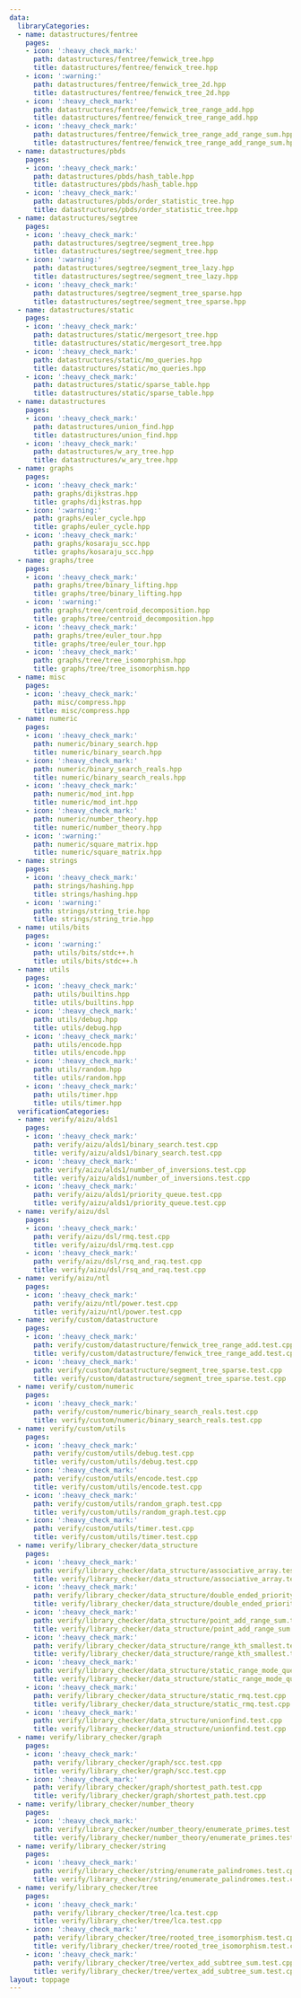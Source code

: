 ```yaml
---
data:
  libraryCategories:
  - name: datastructures/fentree
    pages:
    - icon: ':heavy_check_mark:'
      path: datastructures/fentree/fenwick_tree.hpp
      title: datastructures/fentree/fenwick_tree.hpp
    - icon: ':warning:'
      path: datastructures/fentree/fenwick_tree_2d.hpp
      title: datastructures/fentree/fenwick_tree_2d.hpp
    - icon: ':heavy_check_mark:'
      path: datastructures/fentree/fenwick_tree_range_add.hpp
      title: datastructures/fentree/fenwick_tree_range_add.hpp
    - icon: ':heavy_check_mark:'
      path: datastructures/fentree/fenwick_tree_range_add_range_sum.hpp
      title: datastructures/fentree/fenwick_tree_range_add_range_sum.hpp
  - name: datastructures/pbds
    pages:
    - icon: ':heavy_check_mark:'
      path: datastructures/pbds/hash_table.hpp
      title: datastructures/pbds/hash_table.hpp
    - icon: ':heavy_check_mark:'
      path: datastructures/pbds/order_statistic_tree.hpp
      title: datastructures/pbds/order_statistic_tree.hpp
  - name: datastructures/segtree
    pages:
    - icon: ':heavy_check_mark:'
      path: datastructures/segtree/segment_tree.hpp
      title: datastructures/segtree/segment_tree.hpp
    - icon: ':warning:'
      path: datastructures/segtree/segment_tree_lazy.hpp
      title: datastructures/segtree/segment_tree_lazy.hpp
    - icon: ':heavy_check_mark:'
      path: datastructures/segtree/segment_tree_sparse.hpp
      title: datastructures/segtree/segment_tree_sparse.hpp
  - name: datastructures/static
    pages:
    - icon: ':heavy_check_mark:'
      path: datastructures/static/mergesort_tree.hpp
      title: datastructures/static/mergesort_tree.hpp
    - icon: ':heavy_check_mark:'
      path: datastructures/static/mo_queries.hpp
      title: datastructures/static/mo_queries.hpp
    - icon: ':heavy_check_mark:'
      path: datastructures/static/sparse_table.hpp
      title: datastructures/static/sparse_table.hpp
  - name: datastructures
    pages:
    - icon: ':heavy_check_mark:'
      path: datastructures/union_find.hpp
      title: datastructures/union_find.hpp
    - icon: ':heavy_check_mark:'
      path: datastructures/w_ary_tree.hpp
      title: datastructures/w_ary_tree.hpp
  - name: graphs
    pages:
    - icon: ':heavy_check_mark:'
      path: graphs/dijkstras.hpp
      title: graphs/dijkstras.hpp
    - icon: ':warning:'
      path: graphs/euler_cycle.hpp
      title: graphs/euler_cycle.hpp
    - icon: ':heavy_check_mark:'
      path: graphs/kosaraju_scc.hpp
      title: graphs/kosaraju_scc.hpp
  - name: graphs/tree
    pages:
    - icon: ':heavy_check_mark:'
      path: graphs/tree/binary_lifting.hpp
      title: graphs/tree/binary_lifting.hpp
    - icon: ':warning:'
      path: graphs/tree/centroid_decomposition.hpp
      title: graphs/tree/centroid_decomposition.hpp
    - icon: ':heavy_check_mark:'
      path: graphs/tree/euler_tour.hpp
      title: graphs/tree/euler_tour.hpp
    - icon: ':heavy_check_mark:'
      path: graphs/tree/tree_isomorphism.hpp
      title: graphs/tree/tree_isomorphism.hpp
  - name: misc
    pages:
    - icon: ':heavy_check_mark:'
      path: misc/compress.hpp
      title: misc/compress.hpp
  - name: numeric
    pages:
    - icon: ':heavy_check_mark:'
      path: numeric/binary_search.hpp
      title: numeric/binary_search.hpp
    - icon: ':heavy_check_mark:'
      path: numeric/binary_search_reals.hpp
      title: numeric/binary_search_reals.hpp
    - icon: ':heavy_check_mark:'
      path: numeric/mod_int.hpp
      title: numeric/mod_int.hpp
    - icon: ':heavy_check_mark:'
      path: numeric/number_theory.hpp
      title: numeric/number_theory.hpp
    - icon: ':warning:'
      path: numeric/square_matrix.hpp
      title: numeric/square_matrix.hpp
  - name: strings
    pages:
    - icon: ':heavy_check_mark:'
      path: strings/hashing.hpp
      title: strings/hashing.hpp
    - icon: ':warning:'
      path: strings/string_trie.hpp
      title: strings/string_trie.hpp
  - name: utils/bits
    pages:
    - icon: ':warning:'
      path: utils/bits/stdc++.h
      title: utils/bits/stdc++.h
  - name: utils
    pages:
    - icon: ':heavy_check_mark:'
      path: utils/builtins.hpp
      title: utils/builtins.hpp
    - icon: ':heavy_check_mark:'
      path: utils/debug.hpp
      title: utils/debug.hpp
    - icon: ':heavy_check_mark:'
      path: utils/encode.hpp
      title: utils/encode.hpp
    - icon: ':heavy_check_mark:'
      path: utils/random.hpp
      title: utils/random.hpp
    - icon: ':heavy_check_mark:'
      path: utils/timer.hpp
      title: utils/timer.hpp
  verificationCategories:
  - name: verify/aizu/alds1
    pages:
    - icon: ':heavy_check_mark:'
      path: verify/aizu/alds1/binary_search.test.cpp
      title: verify/aizu/alds1/binary_search.test.cpp
    - icon: ':heavy_check_mark:'
      path: verify/aizu/alds1/number_of_inversions.test.cpp
      title: verify/aizu/alds1/number_of_inversions.test.cpp
    - icon: ':heavy_check_mark:'
      path: verify/aizu/alds1/priority_queue.test.cpp
      title: verify/aizu/alds1/priority_queue.test.cpp
  - name: verify/aizu/dsl
    pages:
    - icon: ':heavy_check_mark:'
      path: verify/aizu/dsl/rmq.test.cpp
      title: verify/aizu/dsl/rmq.test.cpp
    - icon: ':heavy_check_mark:'
      path: verify/aizu/dsl/rsq_and_raq.test.cpp
      title: verify/aizu/dsl/rsq_and_raq.test.cpp
  - name: verify/aizu/ntl
    pages:
    - icon: ':heavy_check_mark:'
      path: verify/aizu/ntl/power.test.cpp
      title: verify/aizu/ntl/power.test.cpp
  - name: verify/custom/datastructure
    pages:
    - icon: ':heavy_check_mark:'
      path: verify/custom/datastructure/fenwick_tree_range_add.test.cpp
      title: verify/custom/datastructure/fenwick_tree_range_add.test.cpp
    - icon: ':heavy_check_mark:'
      path: verify/custom/datastructure/segment_tree_sparse.test.cpp
      title: verify/custom/datastructure/segment_tree_sparse.test.cpp
  - name: verify/custom/numeric
    pages:
    - icon: ':heavy_check_mark:'
      path: verify/custom/numeric/binary_search_reals.test.cpp
      title: verify/custom/numeric/binary_search_reals.test.cpp
  - name: verify/custom/utils
    pages:
    - icon: ':heavy_check_mark:'
      path: verify/custom/utils/debug.test.cpp
      title: verify/custom/utils/debug.test.cpp
    - icon: ':heavy_check_mark:'
      path: verify/custom/utils/encode.test.cpp
      title: verify/custom/utils/encode.test.cpp
    - icon: ':heavy_check_mark:'
      path: verify/custom/utils/random_graph.test.cpp
      title: verify/custom/utils/random_graph.test.cpp
    - icon: ':heavy_check_mark:'
      path: verify/custom/utils/timer.test.cpp
      title: verify/custom/utils/timer.test.cpp
  - name: verify/library_checker/data_structure
    pages:
    - icon: ':heavy_check_mark:'
      path: verify/library_checker/data_structure/associative_array.test.cpp
      title: verify/library_checker/data_structure/associative_array.test.cpp
    - icon: ':heavy_check_mark:'
      path: verify/library_checker/data_structure/double_ended_priority_queue.test.cpp
      title: verify/library_checker/data_structure/double_ended_priority_queue.test.cpp
    - icon: ':heavy_check_mark:'
      path: verify/library_checker/data_structure/point_add_range_sum.test.cpp
      title: verify/library_checker/data_structure/point_add_range_sum.test.cpp
    - icon: ':heavy_check_mark:'
      path: verify/library_checker/data_structure/range_kth_smallest.test.cpp
      title: verify/library_checker/data_structure/range_kth_smallest.test.cpp
    - icon: ':heavy_check_mark:'
      path: verify/library_checker/data_structure/static_range_mode_query.test.cpp
      title: verify/library_checker/data_structure/static_range_mode_query.test.cpp
    - icon: ':heavy_check_mark:'
      path: verify/library_checker/data_structure/static_rmq.test.cpp
      title: verify/library_checker/data_structure/static_rmq.test.cpp
    - icon: ':heavy_check_mark:'
      path: verify/library_checker/data_structure/unionfind.test.cpp
      title: verify/library_checker/data_structure/unionfind.test.cpp
  - name: verify/library_checker/graph
    pages:
    - icon: ':heavy_check_mark:'
      path: verify/library_checker/graph/scc.test.cpp
      title: verify/library_checker/graph/scc.test.cpp
    - icon: ':heavy_check_mark:'
      path: verify/library_checker/graph/shortest_path.test.cpp
      title: verify/library_checker/graph/shortest_path.test.cpp
  - name: verify/library_checker/number_theory
    pages:
    - icon: ':heavy_check_mark:'
      path: verify/library_checker/number_theory/enumerate_primes.test.cpp
      title: verify/library_checker/number_theory/enumerate_primes.test.cpp
  - name: verify/library_checker/string
    pages:
    - icon: ':heavy_check_mark:'
      path: verify/library_checker/string/enumerate_palindromes.test.cpp
      title: verify/library_checker/string/enumerate_palindromes.test.cpp
  - name: verify/library_checker/tree
    pages:
    - icon: ':heavy_check_mark:'
      path: verify/library_checker/tree/lca.test.cpp
      title: verify/library_checker/tree/lca.test.cpp
    - icon: ':heavy_check_mark:'
      path: verify/library_checker/tree/rooted_tree_isomorphism.test.cpp
      title: verify/library_checker/tree/rooted_tree_isomorphism.test.cpp
    - icon: ':heavy_check_mark:'
      path: verify/library_checker/tree/vertex_add_subtree_sum.test.cpp
      title: verify/library_checker/tree/vertex_add_subtree_sum.test.cpp
layout: toppage
---
```


